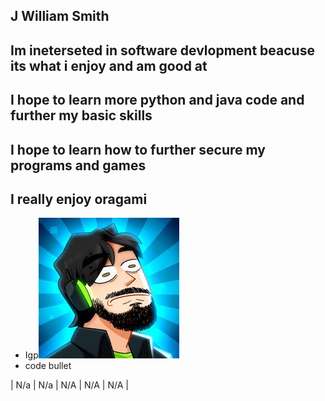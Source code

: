 ## J William Smith

## Im ineterseted in software devlopment beacuse its what i enjoy and am good at

## I hope to learn more python and java code and further my basic skills

## I hope to learn how to further secure my programs and games

## I really enjoy oragami

* Igp![Igp](https://github.com/JWSmithCS/JWSmith-Profile/blob/main/download%20(1).jpg)
* code bullet

| N/a | N/a | N/A | N/A | N/A |
